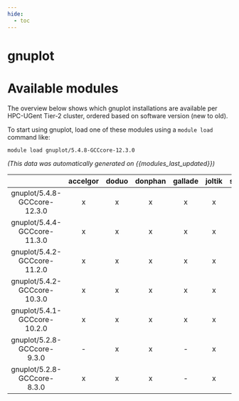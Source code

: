 ```yaml
---
hide:
  - toc
---
```


gnuplot
=======

# Available modules


The overview below shows which gnuplot installations are available per HPC-UGent Tier-2 cluster, ordered based on software version (new to old).

To start using gnuplot, load one of these modules using a `module load` command like:

```shell
module load gnuplot/5.4.8-GCCcore-12.3.0
```

*(This data was automatically generated on {{modules_last_updated}})*  

| |accelgor|doduo|donphan|gallade|joltik|shinx|skitty|
| :---: | :---: | :---: | :---: | :---: | :---: | :---: | :---: |
|gnuplot/5.4.8-GCCcore-12.3.0|x|x|x|x|x|x|x|
|gnuplot/5.4.4-GCCcore-11.3.0|x|x|x|x|x|-|-|
|gnuplot/5.4.2-GCCcore-11.2.0|x|x|x|x|x|-|-|
|gnuplot/5.4.2-GCCcore-10.3.0|x|x|x|x|x|-|-|
|gnuplot/5.4.1-GCCcore-10.2.0|x|x|x|x|x|-|-|
|gnuplot/5.2.8-GCCcore-9.3.0|-|x|x|-|x|-|-|
|gnuplot/5.2.8-GCCcore-8.3.0|x|x|x|-|x|-|-|
